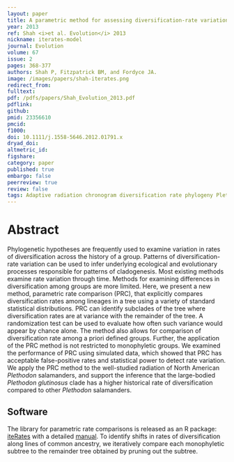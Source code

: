 ```yaml
---
layout: paper
title: A parametric method for assessing diversification-rate variation in phylogenetic trees.
year: 2013
ref: Shah <i>et al. Evolution</i> 2013
nickname: iterates-model
journal: Evolution
volume: 67
issue: 2
pages: 368-377
authors: Shah P, Fitzpatrick BM, and Fordyce JA.
image: /images/papers/shah-iterates.png
redirect_from: 
fulltext: 
pdf: /pdfs/papers/Shah_Evolution_2013.pdf
pdflink: 
github: 
pmid: 23356610
pmcid: 
f1000: 
doi: 10.1111/j.1558-5646.2012.01791.x
dryad_doi: 
altmetric_id: 
figshare: 
category: paper
published: true
embargo: false
peerreview: true
review: false
tags: Adaptive radiation chronogram diversification rate phylogeny Plethodon phylo-method
---
```

# Abstract 

Phylogenetic hypotheses are frequently used to examine variation in rates of diversification across the history of a group. Patterns of diversification-rate variation can be used to infer underlying ecological and evolutionary processes responsible for patterns of cladogenesis. Most existing methods examine rate variation through time. Methods for examining differences in diversification among groups are more limited. Here, we present a new method, parametric rate comparison (PRC), that explicitly compares diversification rates among lineages in a tree using a variety of standard statistical distributions. PRC can identify subclades of the tree where diversification rates are at variance with the remainder of the tree. A randomization test can be used to evaluate how often such variance would appear by chance alone. The method also allows for comparison of diversification rate among a priori defined groups. Further, the application of the PRC method is not restricted to monophyletic groups. We examined the performance of PRC using simulated data, which showed that PRC has acceptable false-positive rates and statistical power to detect rate variation. We apply the PRC method to the well-studied radiation of North American <i>Plethodon</i> salamanders, and support the inference that the large-bodied <i>Plethodon glutinosus</i> clade has a higher historical rate of diversification compared to other <i>Plethodon</i> salamanders.

## Software

The library for parametric rate comparisons is released as an R package: [iteRates][1] with a detailed [manual][2]. To identify shifts in rates of diversification along lines of common ancestry, we iteratively compare each monophyletic subtree to the remainder tree obtained by pruning out the subtree.

[1]: https://cran.r-project.org/web/packages/iteRates/
[2]: https://cran.r-project.org/web/packages/iteRates/iteRates.pdf
